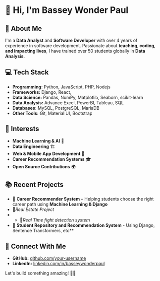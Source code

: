 # 👋 Hi, I'm Bassey Wonder Paul  

## 🚀 About Me  
I'm a **Data Analyst** and **Software Developer** with over 4 years of experience in software development. Passionate about **teaching, coding, and impacting lives**, I have trained over 50 students globally in **Data Analysis**.  

## 💻 Tech Stack  
- **Programming:** Python, JavaScript, PHP, Nodejs  
- **Frameworks:** Django, React,  
- **Data Science:** Pandas, NumPy, Matplotlib, Seaborn, scikit-learn
- **Data Analysis:** Advance Excel, PowerBI, Tableau, SQL
- **Databases:** MySQL, PostgreSQL, MariaDB  
- **Other Tools:** Git, Material UI, Bootstrap  

## 🎯 Interests  
- **Machine Learning & AI** 🤖  
- **Data Engineering** 🏗️  
- **Web & Mobile App Development** 📱  
- **Career Recommendation Systems** 🎓  
- **Open Source Contributions** 🌍  

## 📚 Recent Projects  
- 🏫 **Career Recommender System** – Helping students choose the right career path using **Machine Learning & Django**  
- 💬*Real Estate Project*
- - 💬*Real Time fight detection system*
- 📅 **Student Repository and Recommendation System** - Using Django, Sentence Transformers, etc**  

## 📢 Connect With Me  
- **GitHub:** [github.com/your-username](https://github.com/your-username)  
- **LinkedIn:** [linkedin.com/in/basseywonderpaul](https://linkedin.com/in/basseywonderpaul)  


Let's build something amazing! 🚀✨

